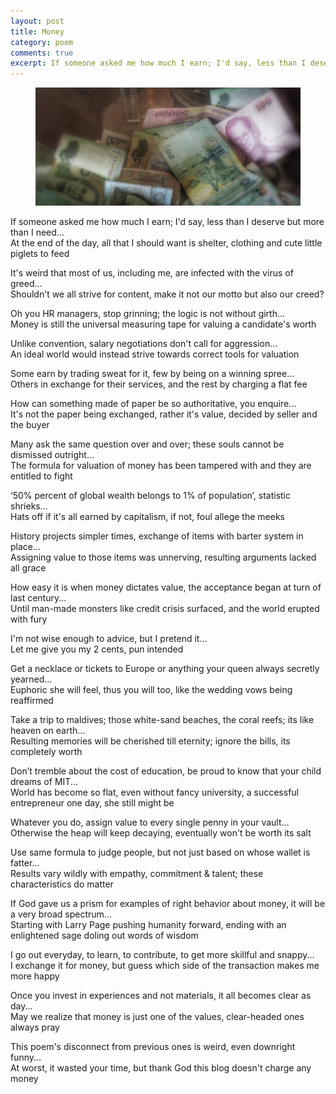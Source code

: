 ```yaml
---
layout: post
title: Money
category: poem
comments: true
excerpt: If someone asked me how much I earn; I'd say, less than I deserve but more than I need...  
---
```


<figure>
    <a href="#"><img src="/images/poem-money.jpg"></a>
</figure>


If someone asked me how much I earn; I'd say, less than I deserve but more than I need...    
At the end of the day, all that I should want is shelter, clothing and cute little piglets to feed


It's weird that most of us, including me, are infected with the virus of greed...  
Shouldn't we all strive for content, make it not our motto but also our creed?


Oh you HR managers, stop grinning; the logic is not without girth...    
Money is still the universal measuring tape for valuing a candidate's worth


Unlike convention, salary negotiations don't call for aggression...    
An ideal world would instead strive towards correct tools for valuation


Some earn by trading sweat for it, few by being on a winning spree...  
Others in exchange for their services, and the rest by charging a flat fee


How can something made of paper be so authoritative, you enquire...    
It's not the paper being exchanged, rather it's value, decided by seller and the buyer


Many ask the same question over and over; these souls cannot be dismissed outright...  
The formula for valuation of money has been tampered with and they are entitled to fight


‘50% percent of global wealth belongs to 1% of population’, statistic shrieks...  
Hats off if it's all earned by capitalism, if not, foul allege the meeks


History projects simpler times, exchange of items with barter system in place...  
Assigning value to those items was unnerving, resulting arguments lacked all grace


How easy it is when money dictates value, the acceptance began at turn of last century...  
Until man-made monsters like credit crisis surfaced, and the world erupted with fury


I'm not wise enough to advice, but I pretend it...  
Let me give you my 2 cents, pun intended


Get a necklace or tickets to Europe or anything your queen always secretly yearned...  
Euphoric she will feel, thus you will too, like the wedding vows being reaffirmed


Take a trip to maldives; those white-sand beaches, the coral reefs; its like heaven on earth...  
Resulting memories will be cherished till eternity; ignore the bills, its completely worth


Don’t tremble about the cost of education, be proud to know that your child dreams of MIT...  
World has become so flat, even without fancy university, a successful entrepreneur one day, she still might be


Whatever you do, assign value to every single penny in your vault...  
Otherwise the heap will keep decaying, eventually won't be worth its salt


Use same formula to judge people, but not just based on whose wallet is fatter...  
Results vary wildly with empathy, commitment & talent; these characteristics do matter


If God gave us a prism for examples of right behavior about money, it will be a very broad spectrum...  
Starting with Larry Page pushing humanity forward, ending with an enlightened sage doling out words of wisdom


I go out everyday, to learn, to contribute, to get more skillful and snappy...  
I exchange it for money, but guess which side of the transaction makes me more happy


Once you invest in experiences and not materials, it all becomes clear as day...  
May we realize that money is just one of the values, clear-headed ones always pray


This poem's disconnect from previous ones is weird, even downright funny...    
At worst, it wasted your time, but thank God this blog doesn't charge any money

